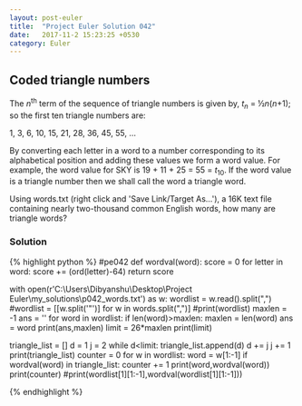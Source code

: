 ```yaml
---
layout: post-euler
title:  "Project Euler Solution 042"
date:   2017-11-2 15:23:25 +0530
category: Euler
---
```


<h2>Coded triangle numbers</h2>
<div><p>The <i>n</i><sup>th</sup> term of the sequence of triangle numbers is given by, <i>t<sub>n</sub></i> = ½<i>n</i>(<i>n</i>+1); so the first ten triangle numbers are:</p><p>1, 3, 6, 10, 15, 21, 28, 36, 45, 55, ...</p><p>By converting each letter in a word to a number corresponding to its alphabetical position and adding these values we form a word value. For example, the word value for SKY is 19 + 11 + 25 = 55 = <i>t</i><sub>10</sub>. If the word value is a triangle number then we shall call the word a triangle word.</p><p>Using <a>words.txt</a> (right click and 'Save Link/Target As...'), a 16K text file containing nearly two-thousand common English words, how many are triangle words?</p></div>

### Solution

{% highlight python %}
#pe042
def wordval(word):
	score = 0
	for letter in word:
		score += (ord(letter)-64)
	return score

with open(r'C:\Users\Dibyanshu\Desktop\Project Euler\my_solutions\p042_words.txt') as w:
	wordlist = w.read().split(",")
#wordlist = [[w.split('"')] for w in words.split(",")]
#print(wordlist)
maxlen = -1
ans = ''
for word in wordlist:
	if len(word)>maxlen:
		maxlen = len(word)
		ans = word
print(ans,maxlen)
limit = 26*maxlen
print(limit)

triangle_list = []
d = 1
j = 2
while d<limit:
	triangle_list.append(d)
	d += j
	j += 1
print(triangle_list)
counter = 0
for w in wordlist:
	word = w[1:-1]
	if wordval(word) in triangle_list:
		counter += 1
		print(word,wordval(word))
print(counter)
#print(wordlist[1][1:-1],wordval(wordlist[1][1:-1]))

{% endhighlight %}
